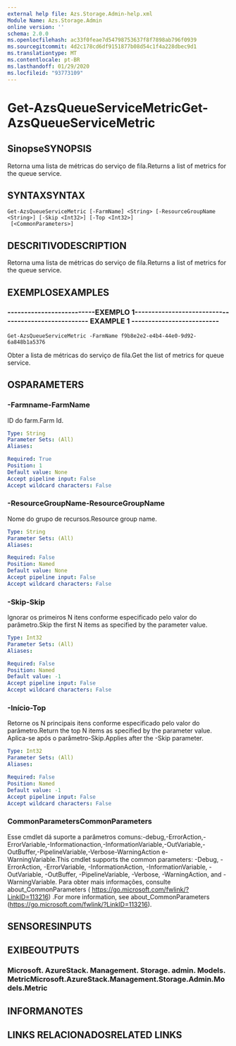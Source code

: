 ```yaml
---
external help file: Azs.Storage.Admin-help.xml
Module Name: Azs.Storage.Admin
online version: ''
schema: 2.0.0
ms.openlocfilehash: ac33f0feae7d54798753637f8f7898ab796f0939
ms.sourcegitcommit: 4d2c178cd6df9151877b08d54c1f4a228dbec9d1
ms.translationtype: MT
ms.contentlocale: pt-BR
ms.lasthandoff: 01/29/2020
ms.locfileid: "93773109"
---
```

# <span data-ttu-id="4a6eb-101">Get-AzsQueueServiceMetric</span><span class="sxs-lookup"><span data-stu-id="4a6eb-101">Get-AzsQueueServiceMetric</span></span>

## <span data-ttu-id="4a6eb-102">Sinopse</span><span class="sxs-lookup"><span data-stu-id="4a6eb-102">SYNOPSIS</span></span>
<span data-ttu-id="4a6eb-103">Retorna uma lista de métricas do serviço de fila.</span><span class="sxs-lookup"><span data-stu-id="4a6eb-103">Returns a list of metrics for the queue service.</span></span>

## <span data-ttu-id="4a6eb-104">SYNTAX</span><span class="sxs-lookup"><span data-stu-id="4a6eb-104">SYNTAX</span></span>

```
Get-AzsQueueServiceMetric [-FarmName] <String> [-ResourceGroupName <String>] [-Skip <Int32>] [-Top <Int32>]
 [<CommonParameters>]
```

## <span data-ttu-id="4a6eb-105">DESCRITIVO</span><span class="sxs-lookup"><span data-stu-id="4a6eb-105">DESCRIPTION</span></span>
<span data-ttu-id="4a6eb-106">Retorna uma lista de métricas do serviço de fila.</span><span class="sxs-lookup"><span data-stu-id="4a6eb-106">Returns a list of metrics for the queue service.</span></span>

## <span data-ttu-id="4a6eb-107">EXEMPLOS</span><span class="sxs-lookup"><span data-stu-id="4a6eb-107">EXAMPLES</span></span>

### <span data-ttu-id="4a6eb-108">--------------------------EXEMPLO 1--------------------------</span><span class="sxs-lookup"><span data-stu-id="4a6eb-108">-------------------------- EXAMPLE 1 --------------------------</span></span>
```
Get-AzsQueueServiceMetric -FarmName f9b8e2e2-e4b4-44e0-9d92-6a848b1a5376
```

<span data-ttu-id="4a6eb-109">Obter a lista de métricas do serviço de fila.</span><span class="sxs-lookup"><span data-stu-id="4a6eb-109">Get the list of metrics for queue service.</span></span>

## <span data-ttu-id="4a6eb-110">OS</span><span class="sxs-lookup"><span data-stu-id="4a6eb-110">PARAMETERS</span></span>

### <span data-ttu-id="4a6eb-111">-Farmname</span><span class="sxs-lookup"><span data-stu-id="4a6eb-111">-FarmName</span></span>
<span data-ttu-id="4a6eb-112">ID do farm.</span><span class="sxs-lookup"><span data-stu-id="4a6eb-112">Farm Id.</span></span>

```yaml
Type: String
Parameter Sets: (All)
Aliases: 

Required: True
Position: 1
Default value: None
Accept pipeline input: False
Accept wildcard characters: False
```

### <span data-ttu-id="4a6eb-113">-ResourceGroupName</span><span class="sxs-lookup"><span data-stu-id="4a6eb-113">-ResourceGroupName</span></span>
<span data-ttu-id="4a6eb-114">Nome do grupo de recursos.</span><span class="sxs-lookup"><span data-stu-id="4a6eb-114">Resource group name.</span></span>

```yaml
Type: String
Parameter Sets: (All)
Aliases: 

Required: False
Position: Named
Default value: None
Accept pipeline input: False
Accept wildcard characters: False
```

### <span data-ttu-id="4a6eb-115">-Skip</span><span class="sxs-lookup"><span data-stu-id="4a6eb-115">-Skip</span></span>
<span data-ttu-id="4a6eb-116">Ignorar os primeiros N itens conforme especificado pelo valor do parâmetro.</span><span class="sxs-lookup"><span data-stu-id="4a6eb-116">Skip the first N items as specified by the parameter value.</span></span>

```yaml
Type: Int32
Parameter Sets: (All)
Aliases: 

Required: False
Position: Named
Default value: -1
Accept pipeline input: False
Accept wildcard characters: False
```

### <span data-ttu-id="4a6eb-117">-Início</span><span class="sxs-lookup"><span data-stu-id="4a6eb-117">-Top</span></span>
<span data-ttu-id="4a6eb-118">Retorne os N principais itens conforme especificado pelo valor do parâmetro.</span><span class="sxs-lookup"><span data-stu-id="4a6eb-118">Return the top N items as specified by the parameter value.</span></span>
<span data-ttu-id="4a6eb-119">Aplica-se após o parâmetro-Skip.</span><span class="sxs-lookup"><span data-stu-id="4a6eb-119">Applies after the -Skip parameter.</span></span>

```yaml
Type: Int32
Parameter Sets: (All)
Aliases: 

Required: False
Position: Named
Default value: -1
Accept pipeline input: False
Accept wildcard characters: False
```

### <span data-ttu-id="4a6eb-120">CommonParameters</span><span class="sxs-lookup"><span data-stu-id="4a6eb-120">CommonParameters</span></span>
<span data-ttu-id="4a6eb-121">Esse cmdlet dá suporte a parâmetros comuns:-debug,-ErrorAction,-ErrorVariable,-Informationaction,-InformationVariable,-OutVariable,-OutBuffer,-PipelineVariable,-Verbose-WarningAction e-WarningVariable.</span><span class="sxs-lookup"><span data-stu-id="4a6eb-121">This cmdlet supports the common parameters: -Debug, -ErrorAction, -ErrorVariable, -InformationAction, -InformationVariable, -OutVariable, -OutBuffer, -PipelineVariable, -Verbose, -WarningAction, and -WarningVariable.</span></span> <span data-ttu-id="4a6eb-122">Para obter mais informações, consulte about_CommonParameters ( https://go.microsoft.com/fwlink/?LinkID=113216) .</span><span class="sxs-lookup"><span data-stu-id="4a6eb-122">For more information, see about_CommonParameters (https://go.microsoft.com/fwlink/?LinkID=113216).</span></span>

## <span data-ttu-id="4a6eb-123">SENSORES</span><span class="sxs-lookup"><span data-stu-id="4a6eb-123">INPUTS</span></span>

## <span data-ttu-id="4a6eb-124">EXIBE</span><span class="sxs-lookup"><span data-stu-id="4a6eb-124">OUTPUTS</span></span>

### <span data-ttu-id="4a6eb-125">Microsoft. AzureStack. Management. Storage. admin. Models. Metric</span><span class="sxs-lookup"><span data-stu-id="4a6eb-125">Microsoft.AzureStack.Management.Storage.Admin.Models.Metric</span></span>

## <span data-ttu-id="4a6eb-126">INFORMA</span><span class="sxs-lookup"><span data-stu-id="4a6eb-126">NOTES</span></span>

## <span data-ttu-id="4a6eb-127">LINKS RELACIONADOS</span><span class="sxs-lookup"><span data-stu-id="4a6eb-127">RELATED LINKS</span></span>

